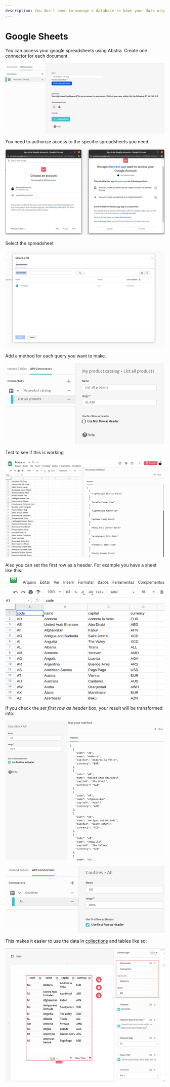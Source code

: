 ```yaml
---
description: You don't have to manage a database to have your data organized.
---
```


# Google Sheets

You can access your google spreadsheets using Abstra. Create one connector for each document.

![](../../../.gitbook/assets/image%20%2839%29.png)

You need to authorize access to the specific spreadsheets you need

![](../../../.gitbook/assets/image%20%2836%29.png)

Select the spreadsheet

![](../../../.gitbook/assets/image%20%2831%29.png)

Add a method for each query you want to make.

![Use A1 notation for ranges](../../../.gitbook/assets/image%20%2843%29.png)

Test to see if this is working

![](../../../.gitbook/assets/image%20%2830%29.png)

Also you can set the first row as a header. For example you have a sheet like this:

![](../../../.gitbook/assets/image%20%2840%29.png)

If you check the _set first row as header_ box, your result will be transformed into:

![](../../../.gitbook/assets/image%20%2841%29.png)

![](../../../.gitbook/assets/image%20%2844%29.png)

This makes it easier to use the data in [collections](../../front-end/elements/collection.md) and tables like so:

![](../../../.gitbook/assets/image%20%2842%29.png)

